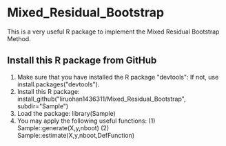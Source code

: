 # Mixed_Residual_Bootstrap
This is a very useful R package to implement the Mixed Residual Bootstrap Method.
## Install this R package from GitHub
1. Make sure that you have installed the R package "devtools": 
   If not, use install.packages("devtools").
2. Install this R package: 
   install_github("liruohan1436311/Mixed_Residual_Bootstrap", subdir="Sample")
3. Load the package: 
   library(Sample)
3. You may apply the following useful functions:
   (1) Sample::generate(X,y,nboot)
   (2) Sample::estimate(X,y,nboot,DefFunction)
